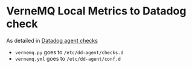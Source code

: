 # VerneMQ Local Metrics to Datadog check

As detailed in [Datadog agent checks](https://docs.datadoghq.com/guides/agent_checks/)

  - `vernemq.py` goes to `/etc/dd-agent/checks.d` 
  - `vernemq.yml` goes to `/etc/dd-agent/conf.d`